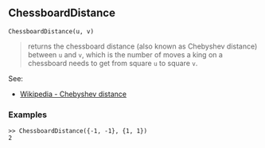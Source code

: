 ## ChessboardDistance
```
ChessboardDistance(u, v)
```
> returns the chessboard distance (also known as Chebyshev distance) between `u` and `v`, which is the number of moves a king on a chessboard needs to get from square `u` to square `v`.


See:  
* [Wikipedia - Chebyshev distance](https://en.wikipedia.org/wiki/Chebyshev_distance)


### Examples
``` 
>> ChessboardDistance({-1, -1}, {1, 1})
2
```